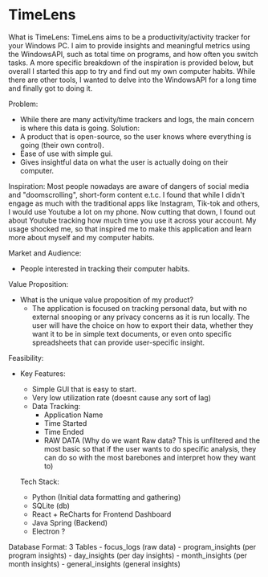 # TimeLens

What is TimeLens:
  TimeLens aims to be a productivity/activity tracker for your Windows PC. I aim to provide insights and meaningful metrics using the WindowsAPI, such as total time on programs, and how often you switch tasks. A more specific breakdown of the inspiration is provided below, but overall I started this app to try and find out my own computer habits. While there are other tools, I wanted to delve into the WindowsAPI for a long time and finally got to doing it.


Problem: 
- While there are many activity/time trackers and logs, the main concern is where this data is going.
Solution:
- A product that is open-source, so the user knows where everything is going (their own control).
- Ease of use with simple gui.
- Gives insightful data on what the user is actually doing on their computer.

Inspiration: Most people nowadays are aware of dangers of social media and "doomscrolling", short-form content e.t.c. I found that while I didn't engage as much with the traditional apps like Instagram, Tik-tok and others, I would use Youtube a lot on my phone. Now cutting that down, I found out about Youtube tracking how much time you use it across your account. My usage shocked me, so that inspired me to make this application and learn more about myself and my computer habits.

Market and Audience:
- People interested in tracking their computer habits.

Value Proposition:
- What is the unique value proposition of my product?
  - The application is focused on tracking personal data, but with no external snooping or any privacy concerns as it is run locally. The user will have the choice on how to export their data, whether they want it to be in simple text documents, or even onto specific spreadsheets that can provide user-specific insight.
 

Feasibility:
- Key Features:
  - Simple GUI that is easy to start.
  - Very low utilization rate (doesnt cause any sort of lag)
  - Data Tracking:
    - Application Name
    - Time Started
    - Time Ended
    - RAW DATA (Why do we want Raw data? This is unfiltered and the most basic so that if the user wants to do specific analysis, they can do so with the most barebones and interpret how they want to)

  Tech Stack:
  - Python (Initial data formatting and gathering)
  - SQLite (db)
  - React + ReCharts for Frontend Dashboard
  - Java Spring (Backend)
  - Electron ?


Database Format: 3 Tables
    - focus_logs (raw data)
    - program_insights (per program insights)
    - day_insights (per day insights)
    - month_insights (per month insights)
    - general_insights (general insights)
